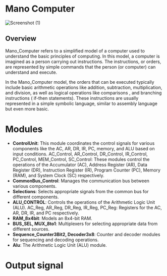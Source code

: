 # Mano Computer

![Screenshot (1)](https://github.com/mohamed778-mo/Mano_Computer_project/assets/137796091/3ef2a44a-68bb-4b61-acb5-76072ae3439a)




## Overview

Mano_Computer refers to a simplified model of a computer used to understand the basic principles of computing. In this model, a computer is imagined as a person carrying out instructions. The instructions, or orders, are represented by simple commands that the person (or computer) can understand and execute.

In the Mano_Computer model, the orders that can be executed typically include basic arithmetic operations like addition, subtraction, multiplication, and division, as well as logical operations like comparisons , and branching instructions ( if-then statements). These instructions are usually represented in a simple symbolic language, similar to assembly language but even more basic.

# Modules
- **ControlUnit**: This module coordinates the control signals for various components like the AC, AR, DR, IR, PC, memory, and ALU based on input conditions.
AC_Control, AR_Control, DR_Control, IR_Control, PC_Control, MEM_Control, SC_Control: These modules control the operations of the Accumulator (AC), Address Register (AR), Data Register (DR), Instruction Register (IR), Program Counter (PC), Memory (RAM), and System Clock (SC) respectively.
- **CommonBus_Control**: Manages the communication bus between various components.
- **Selections**: Selects appropriate signals from the common bus for different components.
- **ALU_CONTROL**: Controls the operations of the Arithmetic Logic Unit (ALU).
AC_Reg, AR_Reg, DR_Reg, IR_Reg, PC_Reg: Registers for the AC, AR, DR, IR, and PC respectively.
- **RAM_8x4bit**: Models an 8x4-bit RAM.
- **BUS_SEL, MUX_8to1**: Multiplexers for selecting appropriate data from different sources.
- **Sequence_Counter3Bit2, Decoder3x8**: Counter and decoder modules for sequencing and decoding operations.
- **Alu**: The Arithmetic Logic Unit (ALU) module.

# Output signal

